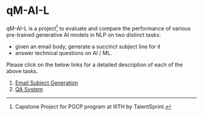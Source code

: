 # qM-AI-L

qM-AI-L is a project[^1] to evaluate and compare the performance of various pre-trained generative AI models in NLP on two distinct tasks:
* given an email body, generate a succinct subject line for it
* answer technical questions on AI / ML.

Please click on the below links for a detailed description of each of the above tasks.
1. [Email Subject Generation](https://github.com/nutworker/qM-AI-L/blob/main/README-EmailSubject.md)
2. [QA System](https://github.com/nutworker/qM-AI-L/blob/main/README-QA.md)

[^1]: Capstone Project for PGCP program at IIITH by TalentSprint.
